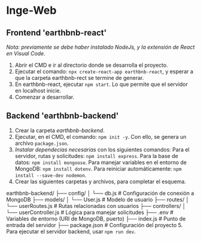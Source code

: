 # Inge-Web

## Frontend 'earthbnb-react'
*Nota: previamente se debe haber instalado NodeJs, y la extensión de React en Visual Code.*
1. Abrir el CMD e ir al directorio donde se desarrolla el proyecto.
2. Ejecutar el comando: `npx create-react-app earthbnb-react`, y esperar a que la carpeta earthbnb-rect se termine de generar.
3. En earthbnb-react, ejecutar `npm start`. Lo que permite que el servidor en localhost inicie.
4. Comenzar a desarrollar.

## Backend 'earthbnb-backend'
1. Crear la carpeta *earthbnb-backend*.
2. Ejecutar, en el CMD, el comando: `npm init -y`. Con ello, se genera un archivo `package.json`.
3. *Instalar dependecias necesarias* con los siguientes comandos:
       Para el servidor, rutas y solicitudes: `npm install express`.
       Para la base de datos: `npm install mongoose`.
       Para manejar variables en el entorno de MongoDB: `npm install dotenv`.
       Para reiniciar automáticamente: `npm install --save-dev nodemon`.
4. Crear las siguientes carpetas y archivos, para completar el esquema.

earthbnb-backend/
├── config/
│   └── db.js           # Configuración de conexión a MongoDB
├── models/
│   └── User.js         # Modelo de usuario
├── routes/
│   └── userRoutes.js   # Rutas relacionadas con usuarios
├── controllers/
│   └── userController.js # Lógica para manejar solicitudes
├── .env                # Variables de entorno (URI de MongoDB, puerto)
├── index.js            # Punto de entrada del servidor
├── package.json        # Configuración del proyecto
5. Para ejecutar el servidor backend, usar `npm run dev`.
